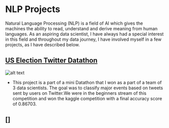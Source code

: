 # NLP Projects

Natural Language Processing (NLP) is a field of AI which gives the machines the ability to read, understand and derive meaning from human languages. As an aspiring data scientist, I have always had a special interest in this field and throughout my data journey, I have involved myself in a few projects, as I have described below. 

## [US Election Twitter Datathon](https://github.com/SuvanshVaid27/twitter-datathon)

![alt text](https://github.com/SuvanshVaid27/NLP-Projects/blob/main/images/image.jpeg)

  - This project is a part of a mini Datathon that I won as a part of a team of 3 data scientists. The goal was to classify major events based on tweets sent by users on Twitter.We were in the beginners stream of this competition and won the kaggle competition with a final accuracy score of 0.86703.

## []
